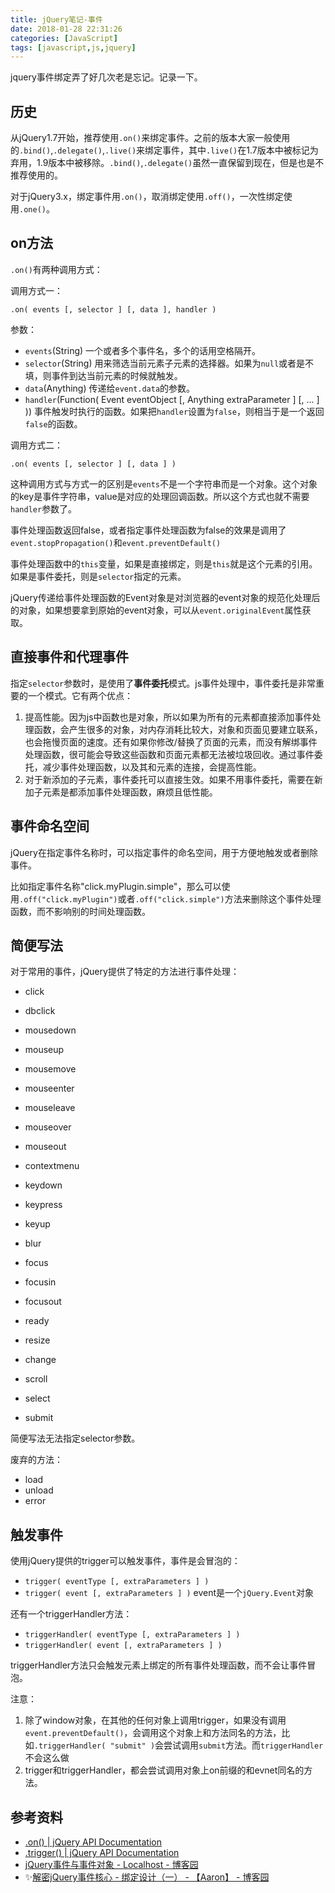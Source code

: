 ```yaml
---
title: jQuery笔记-事件
date: 2018-01-28 22:31:26
categories: [JavaScript]
tags: [javascript,js,jquery]
---
```


jquery事件绑定弄了好几次老是忘记。记录一下。

<!-- more -->

## 历史
从jQuery1.7开始，推荐使用`.on()`来绑定事件。之前的版本大家一般使用的`.bind()`,`.delegate()`,`.live()`来绑定事件，其中`.live()`在1.7版本中被标记为弃用，1.9版本中被移除。`.bind()`,`.delegate()`虽然一直保留到现在，但是也是不推荐使用的。

对于jQuery3.x，绑定事件用`.on()`，取消绑定使用`.off()`，一次性绑定使用`.one()`。

## on方法
`.on()`有两种调用方式：

调用方式一：

```
.on( events [, selector ] [, data ], handler )
```

参数：
- `events`(String)
  一个或者多个事件名，多个的话用空格隔开。
- `selector`(String)
  用来筛选当前元素子元素的选择器。如果为`null`或者是不填，则事件到达当前元素的时候就触发。
- `data`(Anything)
  传递给`event.data`的参数。
- `handler`(Function( Event eventObject [, Anything extraParameter ] [, ... ] ))
  事件触发时执行的函数。如果把`handler`设置为`false`，则相当于是一个返回`false`的函数。

调用方式二：

```
.on( events [, selector ] [, data ] )
```

这种调用方式与方式一的区别是`events`不是一个字符串而是一个对象。这个对象的key是事件字符串，value是对应的处理回调函数。所以这个方式也就不需要`handler`参数了。

事件处理函数返回false，或者指定事件处理函数为false的效果是调用了`event.stopPropagation()`和`event.preventDefault()`

事件处理函数中的`this`变量，如果是直接绑定，则是`this`就是这个元素的引用。如果是事件委托，则是`selector`指定的元素。

jQuery传递给事件处理函数的Event对象是对浏览器的event对象的规范化处理后的对象，如果想要拿到原始的event对象，可以从`event.originalEvent`属性获取。

## 直接事件和代理事件

指定`selector`参数时，是使用了**事件委托**模式。js事件处理中，事件委托是非常重要的一个模式。它有两个优点：

1. 提高性能。因为js中函数也是对象，所以如果为所有的元素都直接添加事件处理函数，会产生很多的对象，对内存消耗比较大，对象和页面见要建立联系，也会拖慢页面的速度。还有如果你修改/替换了页面的元素，而没有解绑事件处理函数，很可能会导致这些函数和页面元素都无法被垃圾回收。通过事件委托，减少事件处理函数，以及其和元素的连接，会提高性能。
2. 对于新添加的子元素，事件委托可以直接生效。如果不用事件委托，需要在新加子元素是都添加事件处理函数，麻烦且低性能。

## 事件命名空间

jQuery在指定事件名称时，可以指定事件的命名空间，用于方便地触发或者删除事件。

比如指定事件名称"click.myPlugin.simple"，那么可以使用`.off("click.myPlugin")`或者`.off("click.simple")`方法来删除这个事件处理函数，而不影响别的时间处理函数。

## 简便写法

对于常用的事件，jQuery提供了特定的方法进行事件处理：

- click
- dbclick
- mousedown
- mouseup
- mousemove
- mouseenter
- mouseleave
- mouseover
- mouseout
- contextmenu

- keydown
- keypress
- keyup

- blur
- focus
- focusin
- focusout

- ready
- resize
- change
- scroll
- select
- submit

简便写法无法指定selector参数。

废弃的方法：

- load
- unload
- error

## 触发事件

使用jQuery提供的trigger可以触发事件，事件是会冒泡的：

- `trigger( eventType [, extraParameters ] )`
- `trigger( event [, extraParameters ] )` event是一个`jQuery.Event`对象

还有一个triggerHandler方法：

- `triggerHandler( eventType [, extraParameters ] )`
- `triggerHandler( event [, extraParameters ] )`

triggerHandler方法只会触发元素上绑定的所有事件处理函数，而不会让事件冒泡。

注意：
1. 除了window对象，在其他的任何对象上调用trigger，如果没有调用`event.preventDefault()`，会调用这个对象上和方法同名的方法，比如`.triggerHandler( "submit" )`会尝试调用`submit`方法。而`triggerHandler`不会这么做
2. trigger和triggerHandler，都会尝试调用对象上on前缀的和evnet同名的方法。

## 参考资料
- [.on() | jQuery API Documentation](https://api.jquery.com/on/)
- [.trigger() | jQuery API Documentation](https://api.jquery.com/trigger/)
- [jQuery事件与事件对象 - Localhost - 博客园](http://www.cnblogs.com/oneword/archive/2010/11/22/1884413.html)
- ✨[解密jQuery事件核心 - 绑定设计（一） - 【Aaron】 - 博客园](http://www.cnblogs.com/aaronjs/p/3444874.html)